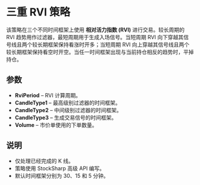 # 三重 RVI 策略

该策略在三个不同时间框架上使用 **相对活力指数 (RVI)** 进行交易。较长周期的 RVI 趋势用作过滤器，最短周期用于生成入场信号。当短周期 RVI 向下穿越其信号线且两个较长期框架保持看涨时开多；当短周期 RVI 向上穿越其信号线且两个较长期框架保持看空时开空。当任一时间框架出现与当前持仓相反的趋势时，平掉持仓。

## 参数
- **RviPeriod** – RVI 计算周期。
- **CandleType1** – 最高级别过滤器的时间框架。
- **CandleType2** – 中间级别过滤器的时间框架。
- **CandleType3** – 生成交易信号的时间框架。
- **Volume** – 市价单使用的下单数量。

## 说明
- 仅处理已经完成的 K 线。
- 策略使用 StockSharp 高级 API 编写。
- 默认时间框架分别为 30、15 和 5 分钟。
